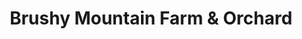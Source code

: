 ---
title: "Brushy Mountain Farm & Orchard"
url: /moravian-falls/brushy-mountain-farm-und-orchard/
shop: Hofladen
---